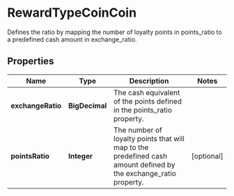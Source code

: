 

# RewardTypeCoinCoin

Defines the ratio by mapping the number of loyalty points in points_ratio to a predefined cash amount in exchange_ratio.

## Properties

| Name | Type | Description | Notes |
|------------ | ------------- | ------------- | -------------|
|**exchangeRatio** | **BigDecimal** | The cash equivalent of the points defined in the points_ratio property. |  |
|**pointsRatio** | **Integer** | The number of loyalty points that will map to the predefined cash amount defined by the exchange_ratio property. |  [optional] |



